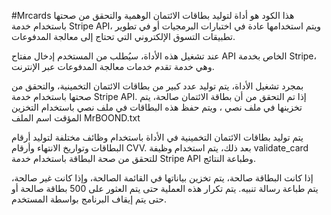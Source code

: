 #Mrcards
هذا الكود هو أداة لتوليد بطاقات الائتمان الوهمية والتحقق من صحتها باستخدام خدمة Stripe API، ويتم استخدامها عادة في اختبارات البرمجيات أو في تطوير تطبيقات التسوق الإلكتروني التي تحتاج إلى معالجة المدفوعات. 

عند تشغيل هذه الأداة، سيُطلب من المستخدم إدخال مفتاح API الخاص بخدمة Stripe، وهي خدمة تقدم خدمات معالجة المدفوعات عبر الإنترنت. 

بمجرد تشغيل الأداة، يتم توليد عدد كبير من بطاقات الائتمان التخمينية، والتحقق من صحتها باستخدام خدمة Stripe API. إذا تم التحقق من أن بطاقة الائتمان صالحة، يتم تخزينها في ملف نصي ، ويتم حفظ هذه البطاقات في ملف نصي باستخدام التخزين المؤقت اسم الملف MrBOOND.txt

يتم توليد بطاقات الائتمان التخمينية في الأداة باستخدام وظائف مختلفة لتوليد أرقام البطاقات وتواريخ الانتهاء وأرقام CVV. بعد ذلك، يتم استخدام وظيفة validate_card للتحقق من صحة البطاقة باستخدام خدمة Stripe API وطباعة النتائج. 

إذا كانت البطاقة صالحة، يتم تخزين بياناتها في القائمة الصالحة، وإذا كانت غير صالحة، يتم طباعة رسالة تنبيه. يتم تكرار هذه العملية حتى يتم العثور على 500 بطاقة صالحة أو حتى يتم إيقاف البرنامج بواسطة المستخدم.
